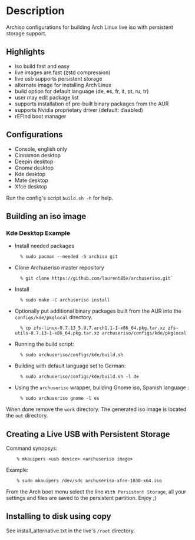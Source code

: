 Description
===========

Archiso configurations for building Arch Linux live iso with
persistent storage support.

Highlights
----------

* iso build fast and easy
* live images are fast (zstd compression)
* live usb supports persistent storage
* alternate image for installing Arch Linux
* build option for default language (de, es, fr, it, pt, ru, tr)
* user may edit package list
* supports installation of pre-built binary packages from the AUR
* supports Nvidia proprietary driver (default: disabled)
* rEFInd boot manager

Configurations
--------------

* Console, english only
* Cinnamon desktop
* Deepin desktop
* Gnome desktop
* Kde desktop
* Mate desktop
* Xfce desktop

Run the config's script `build.sh -h` for help.

Building an iso image
---------------------

### Kde Desktop Example

* Install needed packages

        % sudo pacman --needed -S archiso git

* Clone Archuseriso master repository

        % git clone https://github.com/laurent85v/archuseriso.git`

* Install

        % sudo make -C archuseriso install

* Optionally put additional binary packages built from the AUR into the `configs/kde/pkglocal` directory.

        % cp zfs-linux-0.7.13_5.0.7.arch1.1-1-x86_64.pkg.tar.xz zfs-utils-0.7.13-1-x86_64.pkg.tar.xz archuseriso/configs/kde/pkglocal

* Running the build script:

        % sudo archuseriso/configs/kde/build.sh

* Building with default language set to German:

        % sudo archuseriso/configs/kde/build.sh -l de

* Using the `archuseriso` wrapper, building Gnome iso, Spanish language :

        % sudo archuseriso gnome -l es

When done remove the `work` directory. The generated iso image is located the `out` directory.

Creating a Live USB with Persistent Storage
-------------------------------------------
Command synopsys:

        % mkauipers <usb device> <archuseriso image>

Example:

        % sudo mkauipers /dev/sdc archuseriso-xfce-1030-x64.iso

From the Arch boot menu select the line `With Persistent Storage`, all your settings and files are saved to the persistent partition. Enjoy ;)

Installing to disk using copy
-----------------------------
See install_alternative.txt in the live's `/root` directory.
